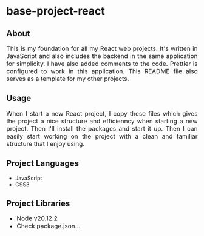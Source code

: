 <h1>base-project-react</h1>
<h2>About</h2>
<p style='font-size: 16px; text-align: justify; text-justify: inter-word;'>
  This is my foundation for all my React web projects. It's written in JavaScript
  and also includes the backend in the same application for simplicity. I have
  also added comments to the code. Prettier is configured to work in this application.
  This README file also serves as a template for my other projects.
</p>
<h2>Usage</h2>
<p style='font-size: 16px; text-align: justify; text-justify: inter-word;'>
  When I start a new React project, I copy these files which gives the project a nice
  structure and efficienncy when starting a new project. Then I'll install the packages
  and start it up. Then I can easily start working on the project with a clean and
  familiar structure that I enjoy using.
</p>
<h2>Project Languages</h2>
<ul style='font-size 16px;'>
  <li>JavaScript</li>
  <li>CSS3</li>
</ul>
<h2>Project Libraries</h2>
<ul style='font-size: 16px;'>
  <li>Node v20.12.2</li>
  <li>Check package.json...</li>
</ul>
